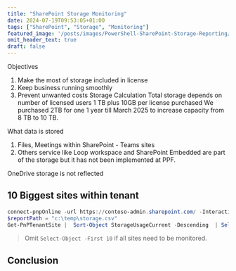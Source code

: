 ```yaml
---
title: "SharePoint Storage Monitoring"
date: 2024-07-19T09:53:05+01:00
tags: ["SharePoint", "Storage", "Monitoring"]
featured_image: '/posts/images/PowerShell-SharePoint-Storage-Reporting/Storage_Metric.png'
omit_header_text: true
draft: false
---
```


Objectives
1.	Make the most of storage included in license
2.	Keep business running smoothly
3.	Prevent unwanted costs
Storage Calculation
Total storage depends on number of licensed users
1 TB plus 10GB per license purchased
We purchased 2TB for one 1 year till March 2025 to increase capacity from 8 TB to 10 TB.

What data is stored
1.	Files, Meetings within SharePoint - Teams sites
2.	Others service like Loop workspace and SharePoint Embedded are part of the storage but it has not been implemented at PPF.

OneDrive storage is not reflected


## 10 Biggest sites within tenant

```PowerShell
connect-pnpOnline -url https://contoso-admin.sharepoint.com/ -Interactive
$reportPath = "c:\temp\storage.csv"
Get-PnPTenantSite |  Sort-Object StorageUsageCurrent -Descending  | Select-Object Url, @{Name='StorageUsageCurrent (GB)'; Expression={$_.StorageUsageCurrent / 1024}}, @{Name='StorageQuota (GB)'; Expression={$_.StorageQuota / 1024}}, @{Name='% Used'; Expression={'{0:P2}' -f ($_.StorageUsageCurrent / $_.StorageQuota)}} | Select-Object -First 10| export-csv  $reportPath -notypeinformation
```

> Omit `Select-Object -First 10` if all sites need to be monitored. 


## Conclusion



